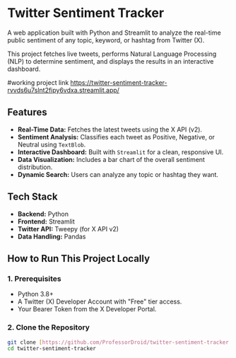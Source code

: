 # Twitter Sentiment Tracker

A web application built with Python and Streamlit to analyze the real-time public sentiment of any topic, keyword, or hashtag from Twitter (X).

This project fetches live tweets, performs Natural Language Processing (NLP) to determine sentiment, and displays the results in an interactive dashboard.

#working project link 
https://twitter-sentiment-tracker-rvvds6u7slnt2fipy6vdxa.streamlit.app/



## Features
* **Real-Time Data:** Fetches the latest tweets using the X API (v2).
* **Sentiment Analysis:** Classifies each tweet as Positive, Negative, or Neutral using `TextBlob`.
* **Interactive Dashboard:** Built with `Streamlit` for a clean, responsive UI.
* **Data Visualization:** Includes a bar chart of the overall sentiment distribution.
* **Dynamic Search:** Users can analyze any topic or hashtag they want.

## Tech Stack
* **Backend:** Python
* **Frontend:** Streamlit
* **Twitter API:** Tweepy (for X API v2)
* **Data Handling:** Pandas

## How to Run This Project Locally

### 1. Prerequisites
* Python 3.8+
* A Twitter (X) Developer Account with "Free" tier access.
* Your Bearer Token from the X Developer Portal.

### 2. Clone the Repository
```bash
git clone [https://github.com/ProfessorDroid/twitter-sentiment-tracker.git](https://github.com/ProfessorDroid/twitter-sentiment-tracker.git)
cd twitter-sentiment-tracker
